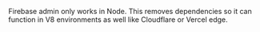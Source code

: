Firebase admin only works in Node. This removes dependencies so it can function in V8 environments as well like Cloudflare or Vercel edge.